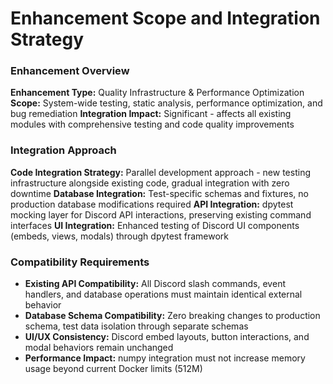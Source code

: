 # Enhancement Scope and Integration Strategy

### Enhancement Overview
**Enhancement Type:** Quality Infrastructure & Performance Optimization
**Scope:** System-wide testing, static analysis, performance optimization, and bug remediation
**Integration Impact:** Significant - affects all existing modules with comprehensive testing and code quality improvements

### Integration Approach
**Code Integration Strategy:** Parallel development approach - new testing infrastructure alongside existing code, gradual integration with zero downtime
**Database Integration:** Test-specific schemas and fixtures, no production database modifications required
**API Integration:** dpytest mocking layer for Discord API interactions, preserving existing command interfaces
**UI Integration:** Enhanced testing of Discord UI components (embeds, views, modals) through dpytest framework

### Compatibility Requirements
- **Existing API Compatibility:** All Discord slash commands, event handlers, and database operations must maintain identical external behavior
- **Database Schema Compatibility:** Zero breaking changes to production schema, test data isolation through separate schemas
- **UI/UX Consistency:** Discord embed layouts, button interactions, and modal behaviors remain unchanged
- **Performance Impact:** numpy integration must not increase memory usage beyond current Docker limits (512M)
